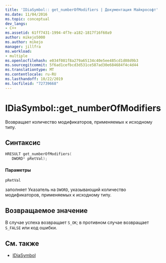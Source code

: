 ```yaml
---
title: 'IDiaSymbol:: get_numberOfModifiers | Документация Майкрософт'
ms.date: 11/04/2016
ms.topic: conceptual
dev_langs:
- C++
ms.assetid: 61ff7431-1994-4f7e-a182-1817f16f60a9
author: mikejo5000
ms.author: mikejo
manager: jillfra
ms.workload:
- multiple
ms.openlocfilehash: e034f081f8a279a65134c40e5ee485cd1d08d9b3
ms.sourcegitcommit: 5f6ad1cefbcd3d531ce587ad30e684684f4c4d44
ms.translationtype: MT
ms.contentlocale: ru-RU
ms.lasthandoff: 10/22/2019
ms.locfileid: "72739668"
---
```

# <a name="idiasymbolget_numberofmodifiers"></a>IDiaSymbol::get_numberOfModifiers
Возвращает количество модификаторов, применяемых к исходному типу.

## <a name="syntax"></a>Синтаксис

```C++
HRESULT get_numberOfModifiers(
   DWORD* pRetVal);
```

#### <a name="parameters"></a>Параметры
 `pRetVal`

заполняет Указатель на `DWORD`, указывающий количество модификаторов, применяемых к исходному типу.

## <a name="return-value"></a>Возвращаемое значение
 В случае успеха возвращает `S_OK`; в противном случае возвращает `S_FALSE` или код ошибки.

## <a name="see-also"></a>См. также
- [IDiaSymbol](../../debugger/debug-interface-access/idiasymbol.md)